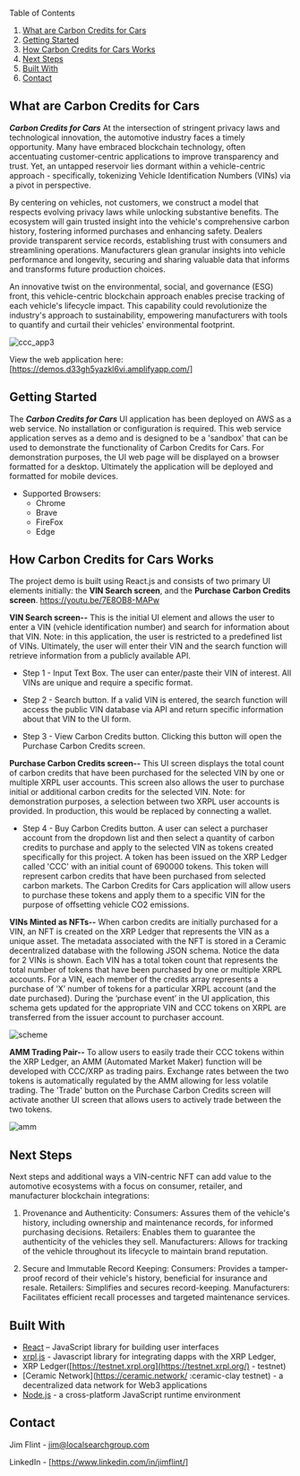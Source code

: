 Table of Contents
1.  [What are Carbon Credits for Cars](#what-are-carbon-credits-for-cars)
2.  [Getting Started](#getting-started)
3.  [How Carbon Credits for Cars Works](#how-carbon-credits-for-cars-works)
4.  [Next Steps](#next-steps)
5.  [Built With](#built-with)
6.  [Contact](#contact)

What are Carbon Credits for Cars
-----------------
_**Carbon Credits for Cars**_ At the intersection of stringent privacy laws and technological innovation, the automotive industry faces a timely opportunity. Many have embraced blockchain technology, often accentuating customer-centric applications to improve transparency and trust. Yet, an untapped reservoir lies dormant within a vehicle-centric approach - specifically, tokenizing Vehicle Identification Numbers (VINs) via a pivot in perspective.

By centering on vehicles, not customers, we construct a model that respects evolving privacy laws while unlocking substantive benefits. The ecosystem will gain trusted  insight into the vehicle's comprehensive carbon history, fostering informed purchases and enhancing safety. Dealers provide transparent service records, establishing trust with consumers and streamlining operations. Manufacturers glean granular insights into vehicle performance and longevity, securing and sharing valuable data that informs and transforms future production choices.

An innovative twist on the environmental, social, and governance (ESG) front, this vehicle-centric blockchain approach enables precise tracking of each vehicle's lifecycle impact. This capability could revolutionize the industry's approach to sustainability, empowering manufacturers with tools to quantify and curtail their vehicles' environmental footprint.

![ccc_app3](https://github.com/xrpl-carboncredit-5555/carbon4cars/assets/135251325/c644d133-d0da-4eb5-8c55-b3dfbc4aa7d9)

View the web application here: [https://demos.d33gh5yazkl6vi.amplifyapp.com/]

Getting Started
---------------
The _**Carbon Credits for Cars**_ UI application has been deployed on AWS as a web service.  No
installation or configuration is required.  This web service application serves as a 
demo and is designed to be a 'sandbox' that can be used to demonstrate the functionality 
of Carbon Credits for Cars.  For demonstration purposes, the UI web page will be displayed on a browser
formatted for a desktop. Ultimately the application will be deployed and formatted for mobile devices. 

*   Supported Browsers:
    *   Chrome
    *   Brave
    *   FireFox
    *   Edge

How Carbon Credits for Cars Works
--------------------
The project demo is built using React.js and consists of two primary UI elements initially: the **VIN Search screen**, 
and the **Purchase Carbon Credits screen**. https://youtu.be/7E8OB8-MAPw

**VIN Search screen--**
   This is the initial UI element and allows the user to enter a VIN (vehicle identification number) and search
   for information about that VIN.  Note: in this application, the user is restricted to a predefined list of
   VINs.  Ultimately, the user will enter their VIN and the search function will retrieve information from a
   publicly available API.
   
   *	Step 1 - Input Text Box. The user can enter/paste their VIN of interest.  All VINs are unique and require a specific format.
   	
   *	Step 2 - Search button.  If a valid VIN is entered, the search function will access the public VIN database via API and return specific information about that VIN to the UI form.
   	
   *	Step 3 - View Carbon Credits button.  Clicking this button will open the Purchase Carbon Credits screen.
   
**Purchase Carbon Credits screen--**
     This UI screen displays the total count of carbon credits that have been purchased for the selected VIN by one or multiple XRPL user accounts.  This screen also allows the user to purchase initial or additional carbon credits for the selected VIN.  Note: for demonstration purposes, a selection between two XRPL user accounts is provided.  In production, this would be replaced by connecting a wallet.
   *	Step 4 - Buy Carbon Credits button.  A user can select a purchaser account from the dropdown list and then select a quantity of carbon credits to purchase and apply to the selected VIN as tokens created specifically for this project.  A token has been issued on the XRP Ledger called 'CCC' with an initial count of 690000 tokens.
This token will represent carbon credits that have been purchased from selected carbon markets.
The Carbon Credits for Cars application will allow users to purchase these tokens and apply 
them to a specific VIN for the purpose of offsetting vehicle CO2 emissions.
   	
**VINs Minted as NFTs--**
  When carbon credits are initially purchased for a VIN, an NFT is created on the XRP Ledger that represents
the VIN as a unique asset.  The metadata associated with the NFT is stored in a Ceramic decentralized
database with the following JSON schema.  Notice the data for 2 VINs is shown.  Each VIN has a total token count that represents 
the total number of tokens that have been purchased by one or multiple XRPL accounts.  For a VIN, 
each member of the credits array represents a purchase of ‘X’ number of tokens for a particular XRPL 
account (and the date purchased).  During the ‘purchase event’ in the UI application, this schema 
gets updated for the appropriate VIN and CCC tokens on XRPL are transferred from the issuer account 
to purchaser account.
 
 ![scheme](https://github.com/xrpl-carboncredit-5555/carbon4cars/assets/135251325/87c3b3a7-c30e-4f64-8414-6e057f269ccc)
 
 **AMM Trading Pair--**
   To allow users to easily trade their CCC tokens within the XRP Ledger, an AMM (Automated Market Maker)
function will be developed with CCC/XRP as trading pairs.  Exchange rates between the two tokens is
automatically regulated by the AMM allowing for less volatile trading.  The 'Trade' button on the Purchase Carbon Credits screen will activate another UI screen that allows users to actively trade between the two tokens.
   
   ![amm](https://github.com/xrpl-carboncredit-5555/carbon4cars/assets/135251325/130591c8-32a9-4634-b228-f43de89fdd9a)

   
Next Steps 
-------
Next steps and additional ways a VIN-centric NFT can add value to the automotive ecosystems with a focus on consumer, retailer, and manufacturer blockchain integrations:

1.	Provenance and Authenticity:
Consumers: Assures them of the vehicle's history, including ownership and maintenance records, for informed purchasing decisions.
Retailers: Enables them to guarantee the authenticity of the vehicles they sell.
Manufacturers: Allows for tracking of the vehicle throughout its lifecycle to maintain brand reputation.
	
2.	Secure and Immutable Record Keeping:
Consumers: Provides a tamper-proof record of their vehicle's history, beneficial for insurance and resale.
Retailers: Simplifies and secures record-keeping.
Manufacturers: Facilitates efficient recall processes and targeted maintenance services.

Built With
----------
*   [React](https://reactjs.org/) – JavaScript library for building user interfaces
*   [xrpl.js](https://xrpl.org/) - Javascript library for integrating dapps with the XRP Ledger,
*   XRP Ledger([https://testnet.xrpl.org](https://testnet.xrpl.org/) - testnet)
*   [Ceramic Network](https://ceramic.network/ :ceramic-clay testnet) - a decentralized data network for Web3 applications
*   [Node.js](https://nodejs.org/en/) - a cross-platform JavaScript runtime environment

Contact
-------
Jim Flint - [jim@localsearchgroup.com](mailto:jim@localsearchgroup.com)

LinkedIn - [https://www.linkedin.com/in/jimflint/]
